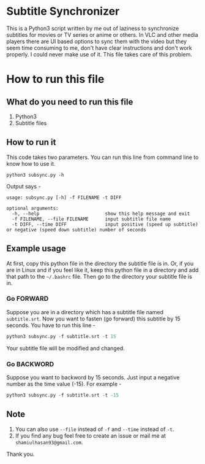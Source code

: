 # Subtitle Synchronizer
This is a Python3 script written by me out of laziness to synchronize subtitles for movies or TV series or anime or others. In VLC and other media players there are UI based options to sync them with the video but they seem time consuming to me, don't have clear instructions and don't work properly. I could never make use of it. This file takes care of this problem. 

# How to run this file
## What do you need to run this file
1. Python3 
2. Subtitle files

## How to run it
This code takes two parameters. 
You can run this line from command line to know how to use it. 

```
python3 subsync.py -h
```

Output says - 

```
usage: subsync.py [-h] -f FILENAME -t DIFF

optional arguments:
  -h, --help            			show this help message and exit
  -f FILENAME, --file FILENAME 		input subtitle file name
  -t DIFF, --time DIFF              input positive (speed up subtitle) or negative (speed down subtitle) number of seconds
```

## Example usage
At first, copy this python file in the directory the subtitle file is in. 
Or, if you are in Linux and if you feel like it, keep this python file in a directory and add that path to the `~/.bashrc` file. Then go to the directory your subtitle file is in. 

### Go FORWARD
Suppose you are in a directory which has a subtitle file named `subtitle.srt`. Now you want to fasten (go forward) this subtitle by 15 seconds. You have to run this line - 

```python
python3 subsync.py -f subtitle.srt -t 15
```
Your subtitle file will be modified and changed.

### Go BACKWORD
Suppose you want to backword by 15 seconds. Just input a negative number as the time value (-15). For example - 

```python
python3 subsync.py -f subtitle.srt -t -15
```
 

## Note
1. You can also use `--file` instead of `-f` and `--time` instead of `-t`. 
2. If you find any bug feel free to create an issue or mail me at `shamiulhasan93@gmail.com`. 

Thank you. 
